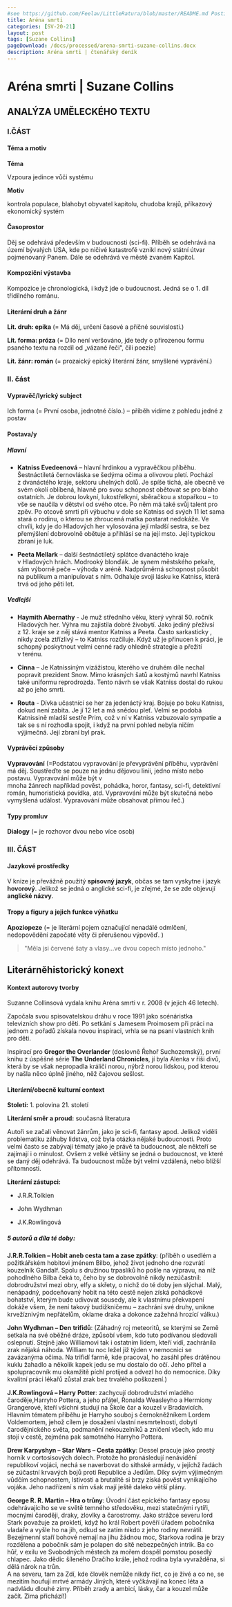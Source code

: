 ```yaml
---
#see https://github.com/Feelav/LittleRatura/blob/master/README.md Posting new books
title: Aréna smrti
categories: [SV-20-21]
layout: post
tags: [Suzane Collins]
pageDownload: /docs/processed/arena-smrti-suzane-collins.docx
description: Aréna smrti | čtenářský deník
---
```



# Aréna smrti | Suzane Collins

## ANALÝZA UMĚLECKÉHO TEXTU

### I.ČÁST

#### Téma a motiv

**Téma**

Vzpoura jedince vůči systému

**Motiv**

kontrola populace, blahobyt obyvatel kapitolu, chudoba krajů, příkazový ekonomický systém

#### Časoprostor

Děj se odehrává především v budoucnosti (sci-fi). Příběh se odehrává na
území bývalých USA, kde po ničivé katastrofě vznikl nový státní útvar
pojmenovaný Panem. Dále se odehrává ve městě zvaném Kapitol.

#### Kompoziční výstavba

Kompozice je chronologická, i když jde o budoucnost. Jedná se o 1. díl
třídílného románu.

#### Literární druh a žánr

**Lit. druh: epika** (= Má děj, určení časové a příčné souvislosti.)

**Lit. forma: próza** (= Dílo není veršováno, jde tedy o přirozenou
formu psaného textu na rozdíl od „vázané řeči“, čili poezie)

**Lit. žánr: román** (= prozaický epický literární žánr, smyšlené
vyprávění.)

### II. část

#### Vypravěč/lyrický subject

Ich forma (= První osoba, jednotné číslo.) – příběh vidíme z pohledu
jedné z postav

#### Postava/y

##### Hlavní

- **Katniss Evedeenová** – hlavní hrdinkou a vypravěčkou příběhu.
  Šestnáctiletá černovláska se šedýma očima a olivovou pletí. Pochází
  z dvanáctého kraje, sektoru uhelných dolů. Je spíše tichá, ale
  obecně ve svém okolí oblíbená, hlavně pro svou schopnost obětovat
  se pro blaho ostatních. Je dobrou lovkyní, lukostřelkyní, sběračkou
  a stopařkou – to vše se naučila v dětství od svého otce. Po něm má
  také svůj talent pro zpěv. Po otcově smrti při výbuchu v dole se
  Katniss od svých 11 let sama stará o rodinu, o kterou se zhroucená
  matka postarat nedokáže. Ve chvíli, kdy je do Hladových her
  vylosována její mladší sestra, se bez přemýšlení dobrovolně obětuje
  a přihlásí se na její msto. Její typickou zbraní je luk.

- **Peeta Mellark** – další šestnáctiletý splátce dvanáctého kraje
  v Hladových hrách. Modrooký blonďák. Je synem městského pekaře, sám
  výborně peče – výhoda v aréně. Nadprůměrná schopnost působit na
  publikum a manipulovat s ním. Odhaluje svoji lásku ke Katniss, která
  trvá od jeho pěti let.

##### Vedlejší

 - **Haymith Abernathy** - Je muž středního věku, který vyhrál 50.
  ročník Hladových her. Výhra mu zajistila dobré živobytí. Jako
  jediný přeživsí z 12. kraje se z něj stává mentor Katniss a Peeta.
  Často sarkasticky , nikdy zcela ztřízlivý – to Katniss rozčiluje.
  Když už je přinucen k práci, je schopný poskytnout velmi cenné rady
  ohledně strategie a přežití v terénu.

- **Cinna** – Je Katnissiným vizážistou, kterého ve druhém díle nechal
  popravit prezident Snow. Mimo krásných šatů a kostýmů navrhl Katniss
  také uniformu reprodrozda. Tento návrh se však Katniss dostal do
  rukou až po jeho smrti.

- **Routa** - Dívka učastnící se her za jedenáctý kraj. Bojuje po boku
  Katniss, dokud není zabita. Je jí 12 let a má snědou pleť. Velmi se
  podobá Katnissině mladší sestře Prim, což v ní v Katniss vzbuzovalo
  sympatie a tak se s ní rozhodla spojit, i když na první pohled
  nebyla ničím výjimečná. Její zbraní byl prak.

#### Vyprávěcí způsoby

**Vypravování** (=Podstatou vypravování je
převyprávění příběhu,
vyprávění má děj. Soustřeďte se pouze na jednu dějovou linii, jedno
místo nebo postavu. Vypravování může být v
mnoha žánrech například pověst, pohádka, horor, fantasy, sci-fi, detektivní román, humoristická povídka,
atd. Vypravování může být skutečná nebo vymyšlená událost. Vypravování
může obsahovat přímou řeč.)

#### Typy promluv

**Dialogy** (= je rozhovor dvou nebo více osob)

### III. ČÁST

#### Jazykové prostředky

V knize je převážně použitý **spisovný jazyk**, občas se tam vyskytne i
jazyk **hovorový**. Jelikož se jedná o anglické sci-fi, je zřejmé, že se
zde objevují **anglické názvy**.

#### Tropy a figury a jejich funkce výňatku

**Apoziopeze** (= je literární pojem označující nenadálé odmlčení,
nedopovědění započaté věty či přerušenou výpověď. )

> "Měla jsi červené šaty a vlasy...ve dvou copech místo jednoho."

## Literárněhistorický konext

#### Kontext autorovy tvorby

Suzanne Collinsová vydala knihu Aréna smrti v r. 2008 (v jejich 46
letech).

Započala svou spisovatelskou dráhu v roce 1991 jako scénáristka
televizních show pro děti. Po setkání s Jamesem Proimosem při práci na
jednom z pořadů získala novou inspiraci, vrhla se na psaní vlastních
knih pro děti.

Inspirací pro **Gregor the Overlander** (doslovně Řehoř Suchozemský),
první knihu z úspěšné série **The** **Underland Chronicles**, jí byla
Alenka v říši divů, která by se však nepropadla králičí norou, nýbrž
norou lidskou, pod kterou by našla něco úplně jiného, něž čajovou
sešlost.

#### Literární/obecně kulturní context

**Století:** 1. polovina 21. století

**Literární směr a proud:** současná literatura

Autoři se začali věnovat žánrům, jako je sci-fi, fantasy apod. Jelikož
viděli problematiku záhuby lidstva, což byla otázka nějaké budoucnosti.
Proto velmi často se zabývají tématy jako je právě ta budoucnost, ale
někteří se zajímají i o minulost. Ovšem z velké většiny se jedná o
budoucnost, ve které se daný děj odehrává. Ta budoucnost může být velmi
vzdálená, nebo bližší přítomnosti.

**Literární zástupci:**

- J.R.R.Tolkien

- John Wydhman

- J.K.Rowlingová

##### 5 autorů a díla té doby:

**J.R.R.Tolkien – Hobit aneb cesta tam a zase zpátky**: (příběh o usedlém
a požitkářském hobitovi jménem Bilbo, jehož život jednoho dne rozvrátí
kouzelník Gandalf. Spolu s družinou trpaslíků ho pošle na výpravu, na
níž pohodlného Bilba čeká to, čeho by se dobrovolně nikdy nezúčastnil:
dobrodružství mezi obry, elfy a skřety, o nichž do té doby jen slýchal.
Malý, nenápadný, podceňovaný hobit na této cestě nejen získá pohádkové
bohatství, kterým bude udivovat sousedy, ale k vlastnímu překvapení
dokáže všem, že není takový budižkničemu – zachrání své druhy, unikne
krvežíznivým nepřátelům, oklame draka a dokonce zažehná hrozící válku.)

**John Wydhman – Den** **trifidů**: (Záhadný roj meteoritů, se kterými se
Země setkala na své oběžné dráze, způsobí všem, kdo tuto podívanou
sledovali oslepnutí. Stejně jako Williamovi tak i ostatním lidem, kteří
vidí, zachránila zrak nějaká náhoda. William tu noc ležel již týden
v nemocnici se zavázanýma očima. Na trifidí farmě, kde pracoval, ho
zasáhl přes drátěnou kuklu žahadlo a několik kapek jedu se mu dostalo
do očí. Jeho přítel a spolupracovník mu okamžitě píchl protijed a odvezl
ho do nemocnice. Díky kvalitní práci lékařů zůstal zrak bez trvalého
poškození.)

**J.K.Rowlingová – Harry** **Potter**: zachycují dobrodružství mladého
čaroděje,Harryho Pottera, a jeho přátel, Ronalda Weasleyho a Hermiony
Grangerové, kteří všichni studují na Škole čar a kouzel v Bradavicích.
Hlavním tématem příběhu je Harryho souboj s černokněžníkem Lordem
Voldemortem, jehož cílem je dosažení vlastní nesmrtelnosti, dobytí
čarodějnického světa, podmanění nekouzelníků a zničení všech, kdo mu
stojí v cestě, zejména pak samotného Harryho Pottera.

**Drew Karpyshyn – Star Wars – Cesta zpátky**: Dessel pracuje jako
prostý horník v cortosisových dolech. Protože ho pronásledují
nenávidění republikoví vojáci, nechá se naverbovat do sithské armády,
v jejíchž řadách se zúčastní krvavých bojů proti Republice a Jediům.
Díky svým výjimečným vůdčím schopnostem, lstivosti a brutalitě si brzy
získá pověst vynikajícího vojáka. Jeho nadřízení s ním však mají ještě
daleko větší plány.

**George R. R. Martin – Hra o trůny**: Úvodní část epického fantasy
eposu odehrávajícího se ve světě temného středověku, mezi statečnými
rytíři, mocnými čaroději, draky, zlovlky a čarostromy. Jako strážce
severu lord Stark považuje za prokletí, když ho král Robert pověří
úřadem pobočníka vladaře a vyšle ho na jih, odkud se zatím nikdo z
jeho rodiny nevrátil. Bezejmenní staří bohové nemají na jihu žádnou moc,
Starkova rodina je brzy rozdělena a pobočník sám je polapen do sítě
nebezpečných intrik. Ba co hůř, v exilu ve Svobodných městech za mořem
dospěl pomstou posedlý chlapec. Jako dědic šíleného Dračího krále, jehož
rodina byla vyvražděna, si dělá nárok na trůn.  
A na severu, tam za Zdí, kde člověk nemůže nikdy říct, co je živé a co
ne, se mezitím houfují mrtvé armády Jiných, které vyčkávají na konec
léta a nadvládu dlouhé zimy. Příběh zrady a ambicí, lásky, čar a kouzel
může začít. Zima přichází\!)
